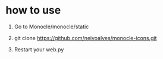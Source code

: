 # how to use

1. Go to Monocle/monocle/static

2. git clone https://github.com/neivoalves/monocle-icons.git

3. Restart your web.py
